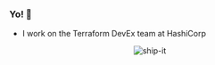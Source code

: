 ### Yo! 👋
- I work on the Terraform DevEx team at HashiCorp

<p align="center">
  <img src="https://user-images.githubusercontent.com/8650838/185037071-543daad4-b372-46d6-8049-976299643f7a.gif" alt="ship-it" />
</p>
